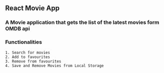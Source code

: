 ## React Movie App
  
  ### A Movie application that gets the list of the latest movies form OMDB api
  ### Functionalities
    1. Search for movies 
    2. Add to favourites
    3. Remove from favourites
    4. Save and Remove Movies from Local Storage

